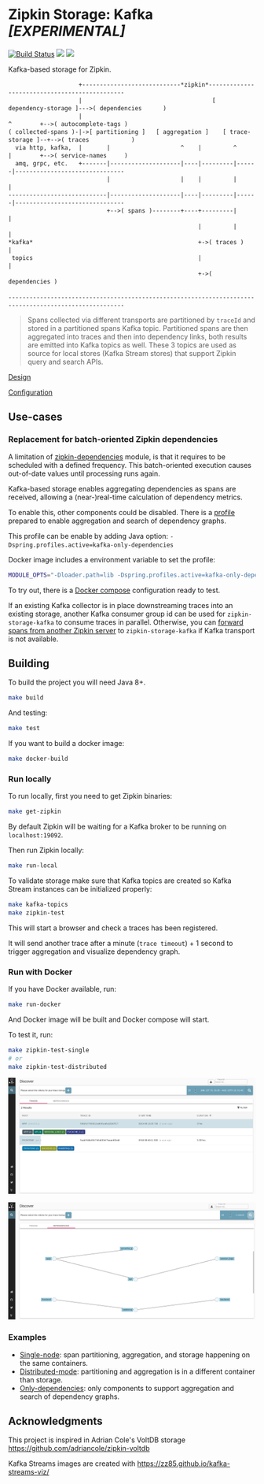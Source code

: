 # Zipkin Storage: Kafka *[EXPERIMENTAL]*

[![Build Status](https://www.travis-ci.org/openzipkin-contrib/zipkin-storage-kafka.svg?branch=master)](https://www.travis-ci.org/openzipkin-contrib/zipkin-storage-kafka)
[![](https://jitpack.io/v/openzipkin-contrib/zipkin-storage-kafka.svg)](https://jitpack.io/#openzipkin-contrib/zipkin-storage-kafka)
[![](https://images.microbadger.com/badges/version/openzipkincontrib/zipkin-storage-kafka.svg)](https://microbadger.com/images/openzipkincontrib/zipkin-storage-kafka "Get your own version badge on microbadger.com")

Kafka-based storage for Zipkin.

```
                    +----------------------------*zipkin*----------------------------------------------
                    |                                     [ dependency-storage ]--->( dependencies      )
                    |                                                  ^        +-->( autocomplete-tags )
( collected-spans )-|->[ partitioning ]   [ aggregation ]    [ trace-storage ]--+-->( traces            )
  via http, kafka,  |       |                    ^    |         ^      |        +-->( service-names     )
  amq, grpc, etc.   +-------|--------------------|----|---------|------|-------------------------------
                            |                    |    |         |      |
----------------------------|--------------------|----|---------|------|-------------------------------
                            +-->( spans )--------+----+---------|      |
                                                      |         |      |
*kafka*                                               +->( traces )    |
 topics                                               |                |
                                                      +->( dependencies )

-------------------------------------------------------------------------------------------------------

```

> Spans collected via different transports are partitioned by `traceId` and stored in a partitioned spans Kafka topic.
Partitioned spans are then aggregated into traces and then into dependency links, both
results are emitted into Kafka topics as well.
These 3 topics are used as source for local stores (Kafka Stream stores) that support Zipkin query and search APIs.

[Design](storage/README.md)

[Configuration](module/README.md)

## Use-cases

### Replacement for batch-oriented Zipkin dependencies

A limitation of [zipkin-dependencies](https://github.com/openzipkin/zipkin-dependencies) module, is that it requires to be scheduled with a defined frequency. This batch-oriented execution causes out-of-date values until processing runs again.

Kafka-based storage enables aggregating dependencies as spans are received, allowing a (near-)real-time calculation of dependency metrics.

To enable this, other components could be disabled. There is a [profile](module/src/main/resources/zipkin-server-kafka-only-dependencies.yml) prepared to enable aggregation and search of dependency graphs.

This profile can be enable by adding Java option: `-Dspring.profiles.active=kafka-only-dependencies`

Docker image includes a environment variable to set the profile:

```bash
MODULE_OPTS="-Dloader.path=lib -Dspring.profiles.active=kafka-only-dependencies"
```

To try out, there is a [Docker compose](docker/examples/dependencies/docker-compose.yml) configuration ready to test.

If an existing Kafka collector is in place downstreaming traces into an existing storage, another Kafka consumer group id can be used for `zipkin-storage-kafka` to consume traces in parallel. Otherwise, you can [forward spans from another Zipkin server](https://github.com/openzipkin-contrib/zipkin-storage-forwarder)  to `zipkin-storage-kafka` if Kafka transport is not available.

## Building

To build the project you will need Java 8+.

```bash
make build
```

And testing:

```bash
make test
```

If you want to build a docker image:

```bash
make docker-build
```

### Run locally

To run locally, first you need to get Zipkin binaries:

```bash
make get-zipkin
```

By default Zipkin will be waiting for a Kafka broker to be running on `localhost:19092`. 

Then run Zipkin locally:

```bash
make run-local
```

To validate storage make sure that Kafka topics are created so Kafka Stream instances can be
initialized properly:

```bash
make kafka-topics
make zipkin-test
```

This will start a browser and check a traces has been registered.

It will send another trace after a minute (`trace timeout`) + 1 second to trigger
aggregation and visualize dependency graph.

### Run with Docker

If you have Docker available, run:

```bash
make run-docker
```

And Docker image will be built and Docker compose will start.

To test it, run:

```bash
make zipkin-test-single
# or
make zipkin-test-distributed
```

![traces](docs/traces.png)

![dependencies](docs/dependencies.png)

### Examples

+ [Single-node](docker/examples/single/docker-compose.yml): span partitioning, aggregation, and storage happening on the same containers.
+ [Distributed-mode](docker/examples/distributed/docker-compose.yml): partitioning and aggregation is in a different container than storage.
+ [Only-dependencies](docker/examples/dependencies/docker-compose.yml): only components to support aggregation and search of dependency graphs.

## Acknowledgments

This project is inspired in Adrian Cole's VoltDB storage <https://github.com/adriancole/zipkin-voltdb>

Kafka Streams images are created with <https://zz85.github.io/kafka-streams-viz/>
